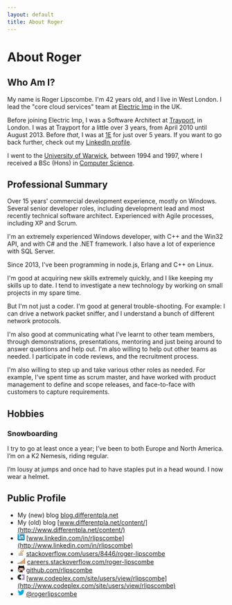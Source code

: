 ```yaml
---
layout: default
title: About Roger
---
```


# About Roger

## Who Am I?

My name is Roger Lipscombe. I'm 42 years old, and I live in West London.  I
lead the "core cloud services" team at [Electric Imp](https://electricimp.com)
in the UK.

Before joining Electric Imp, I was a Software Architect at
[Trayport](http://trayport.com), in London. I was at Trayport for a little over
3 years, from April 2010 until August 2013.  Before *that*, I was at
[1E](http://1e.com) for just over 5 years. If you want to go back further,
check out my [LinkedIn profile](http://www.linkedin.com/in/rlipscombe).

I went to the [University of Warwick](http://warwick.ac.uk/), between 1994 and
1997, where I received a BSc (Hons) in [Computer Science](http://www.dcs.warwick.ac.uk/).

## Professional Summary

Over 15 years' commercial development experience, mostly on Windows. Several
senior developer roles, including development lead and most recently technical
software architect. Experienced with Agile processes, including XP and Scrum.

I'm an extremely experienced Windows developer, with C++ and the Win32 API, and
with C# and the .NET framework. I also have a lot of experience with SQL
Server.

Since 2013, I've been programming in node.js, Erlang and C++ on Linux.

I'm good at acquiring new skills extremely quickly, and I like keeping my
skills up to date. I tend to investigate a new technology by working on small
projects in my spare time.

But I'm not just a coder. I'm good at general trouble-shooting. For example: I
can drive a network packet sniffer, and I understand a bunch of different
network protocols.

I'm also good at communicating what I've learnt to other team members, through
demonstrations, presentations, mentoring and just being around to answer
questions and help out.  I'm also willing to help out other teams as needed. I
participate in code reviews, and the recruitment process.

I'm also willing to step up and take various other roles as needed. For
example, I've spent time as scrum master, and have worked with product
management to define and scope releases, and face-to-face with customers to
capture requirements.

## Hobbies

### Snowboarding

I try to go at least once a year; I’ve been to both Europe and North America.
I’m on a K2 Nemesis, riding regular.

I’m lousy at jumps and once had to have staples put in a head wound. I now wear
a helmet.

## Public Profile

* My (new) blog	[blog.differentpla.net](http://blog.differentpla.net)
* My (old) blog	[www.differentpla.net/content/](http://www.differentpla.net/content/)
* ![](images/LinkedIn_Logo16px.png) [www.linkedin.com/in/rlipscombe](http://www.linkedin.com/in/rlipscombe)
* ![](images/so-icon.png) [stackoverflow.com/users/8446/roger-lipscombe](http://stackoverflow.com/users/8446/roger-lipscombe)
* ![](images/careers-icon.png) [careers.stackoverflow.com/roger-lipscombe](http://careers.stackoverflow.com/roger-lipscombe)
* ![](images/github-icon.png) [github.com/rlipscombe](http://github.com/rlipscombe)
* ![](images/codeplex-icon.png) [www.codeplex.com/site/users/view/rlipscombe](http://www.codeplex.com/site/users/view/rlipscombe)
* ![](images/twitter-icon.png) [@rogerlipscombe](https://twitter.com/rogerlipscombe)
